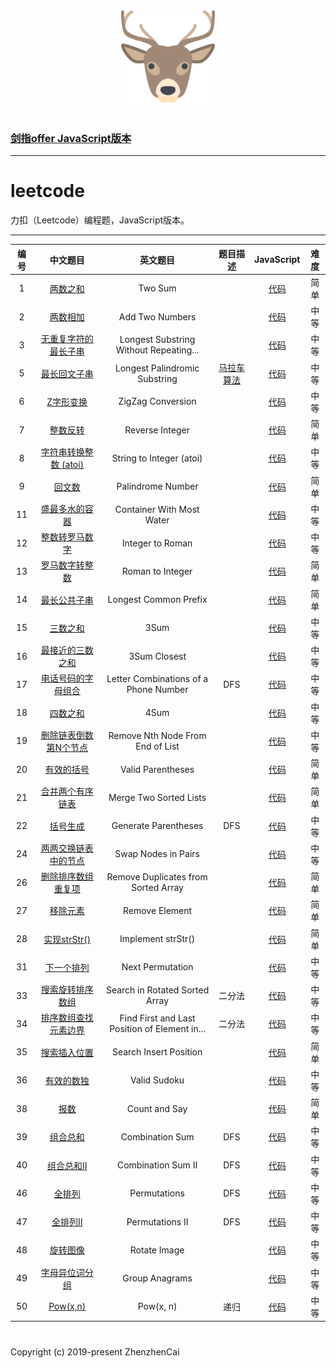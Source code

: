 <p align="center">
  <br>
  <img width="150" src="./LeetCode.png" alt="logo">
  <br>
  <br>
</p>

### [剑指offer JavaScript版本](jsOffer.md)

---

# leetcode
力扣（Leetcode）编程题，JavaScript版本。

---

| 编号 | 中文题目 | 英文题目 |题目描述| JavaScript | 难度 |
|:---:|:---:|:---:|:---:|:---:|:---:|
| 1 | [两数之和](https://leetcode-cn.com/problems/two-sum/) | Two Sum | | [代码](https://github.com/zhenzhencai/leetcode/blob/master/JavaScriptCode/001.js) | 简单 |
| 2 | [两数相加](https://leetcode-cn.com/problems/add-two-numbers/) | Add Two Numbers | | [代码](https://github.com/zhenzhencai/leetcode/blob/master/JavaScriptCode/002.js) | 中等 |
| 3 | [无重复字符的最长子串](https://leetcode-cn.com/problems/longest-substring-without-repeating-characters/) | Longest Substring Without Repeating... | | [代码](https://github.com/zhenzhencai/leetcode/blob/master/JavaScriptCode/003.js) | 中等 |
| 5 | [最长回文子串](https://leetcode-cn.com/problems/longest-palindromic-substring/) | Longest Palindromic Substring | [马拉车算法](https://cloud.tencent.com/developer/news/312855)| [代码](https://github.com/zhenzhencai/leetcode/blob/master/JavaScriptCode/005.js) | 中等 |
| 6 | [Z字形变换](https://leetcode-cn.com/problems/zigzag-conversion/) | ZigZag Conversion | | [代码](https://github.com/zhenzhencai/leetcode/blob/master/JavaScriptCode/006.js) | 中等 |
| 7 | [整数反转](https://leetcode-cn.com/problems/reverse-integer/) | Reverse Integer | | [代码](https://github.com/zhenzhencai/leetcode/blob/master/JavaScriptCode/007.js) | 简单 |
| 8 | [字符串转换整数 (atoi)](https://leetcode-cn.com/problems/string-to-integer-atoi/) | String to Integer (atoi) | | [代码](https://github.com/zhenzhencai/leetcode/blob/master/JavaScriptCode/008.js) | 中等 |
| 9 | [回文数](https://leetcode-cn.com/problems/palindrome-number/) | Palindrome Number | | [代码](https://github.com/zhenzhencai/leetcode/blob/master/JavaScriptCode/009.js) | 简单 |
| 11 | [盛最多水的容器](https://leetcode-cn.com/problems/container-with-most-water/) | Container With Most Water | | [代码](https://github.com/zhenzhencai/leetcode/blob/master/JavaScriptCode/011.js) | 中等 |
| 12 | [整数转罗马数字](https://leetcode-cn.com/problems/integer-to-roman/) | Integer to Roman | | [代码](https://github.com/zhenzhencai/leetcode/blob/master/JavaScriptCode/012.js) | 中等 |
| 13 | [罗马数字转整数](https://leetcode-cn.com/problems/roman-to-integer/) | Roman to Integer | | [代码](https://github.com/zhenzhencai/leetcode/blob/master/JavaScriptCode/013.js) | 简单 |
| 14 | [最长公共子串](https://leetcode-cn.com/problems/longest-common-prefix/) | Longest Common Prefix | | [代码](https://github.com/zhenzhencai/leetcode/blob/master/JavaScriptCode/014.js) | 简单 |
| 15 | [三数之和](https://leetcode-cn.com/problems/3sum/) | 3Sum | | [代码](https://github.com/zhenzhencai/leetcode/blob/master/JavaScriptCode/015.js) | 中等 |
| 16 | [最接近的三数之和](https://leetcode-cn.com/problems/3sum-closest/) | 3Sum Closest | | [代码](https://github.com/zhenzhencai/leetcode/blob/master/JavaScriptCode/016.js) | 中等 |
| 17 | [电话号码的字母组合](https://leetcode-cn.com/problems/letter-combinations-of-a-phone-number/) | Letter Combinations of a Phone Number | DFS | [代码](https://github.com/zhenzhencai/leetcode/blob/master/JavaScriptCode/017.js) | 中等 |
| 18 | [四数之和](https://leetcode-cn.com/problems/4sum/submissions/) | 4Sum | | [代码](https://github.com/zhenzhencai/leetcode/blob/master/JavaScriptCode/018.js) | 中等 |
| 19 | [删除链表倒数第N个节点](https://leetcode-cn.com/problems/remove-nth-node-from-end-of-list/) | Remove Nth Node From End of List | | [代码](https://github.com/zhenzhencai/leetcode/blob/master/JavaScriptCode/019.js) | 中等 |
| 20 | [有效的括号](https://leetcode-cn.com/problems/valid-parentheses/) | Valid Parentheses | | [代码](https://github.com/zhenzhencai/leetcode/blob/master/JavaScriptCode/020.js) | 简单 |
| 21 | [合并两个有序链表](https://leetcode-cn.com/problems/merge-two-sorted-lists/) | Merge Two Sorted Lists | | [代码](https://github.com/zhenzhencai/leetcode/blob/master/JavaScriptCode/021.js) | 简单 |
| 22 | [括号生成](https://leetcode-cn.com/problems/generate-parentheses/) | Generate Parentheses | DFS | [代码](https://github.com/zhenzhencai/leetcode/blob/master/JavaScriptCode/022.js) | 中等 |
| 24 | [两两交换链表中的节点](https://leetcode-cn.com/problems/swap-nodes-in-pairs/) | Swap Nodes in Pairs | | [代码](https://github.com/zhenzhencai/leetcode/blob/master/JavaScriptCode/024.js) | 中等 |
| 26 | [删除排序数组重复项](https://leetcode-cn.com/problems/remove-duplicates-from-sorted-array/) | Remove Duplicates from Sorted Array | | [代码](https://github.com/zhenzhencai/leetcode/blob/master/JavaScriptCode/026.js) | 简单 |
| 27 | [移除元素](https://leetcode-cn.com/problems/remove-element/) | Remove Element | | [代码](https://github.com/zhenzhencai/leetcode/blob/master/JavaScriptCode/027.js) | 简单 |
| 28 | [实现strStr()](https://leetcode-cn.com/problems/implement-strstr/) | Implement strStr() | | [代码](https://github.com/zhenzhencai/leetcode/blob/master/JavaScriptCode/028.js) | 简单 |
| 31 | [下一个排列](https://leetcode-cn.com/problems/next-permutation/) | Next Permutation | | [代码](https://github.com/zhenzhencai/leetcode/blob/master/JavaScriptCode/031.js) | 中等 |
| 33 | [搜索旋转排序数组](https://leetcode-cn.com/problems/search-in-rotated-sorted-array/) | Search in Rotated Sorted Array | 二分法 | [代码](https://github.com/zhenzhencai/leetcode/blob/master/JavaScriptCode/033.js) | 中等 |
| 34 | [排序数组查找元素边界](https://leetcode-cn.com/problems/find-first-and-last-position-of-element-in-sorted-array/) | Find First and Last Position of Element in... | 二分法 | [代码](https://github.com/zhenzhencai/leetcode/blob/master/JavaScriptCode/034.js) | 中等 |
| 35 | [搜索插入位置](https://leetcode-cn.com/problems/search-insert-position/) | Search Insert Position |  | [代码](https://github.com/zhenzhencai/leetcode/blob/master/JavaScriptCode/035.js) | 简单 |
| 36 | [有效的数独](https://leetcode-cn.com/problems/valid-sudoku/) | Valid Sudoku |  | [代码](https://github.com/zhenzhencai/leetcode/blob/master/JavaScriptCode/036.js) | 中等 |
| 38 | [报数](https://leetcode-cn.com/problems/count-and-say/) | Count and Say |  | [代码](https://github.com/zhenzhencai/leetcode/blob/master/JavaScriptCode/038.js) | 简单 |
| 39 | [组合总和](https://leetcode-cn.com/problems/combination-sum/) | Combination Sum | DFS | [代码](https://github.com/zhenzhencai/leetcode/blob/master/JavaScriptCode/039.js) | 中等 |
| 40 | [组合总和II](https://leetcode-cn.com/problems/combination-sum-ii/) | Combination Sum II | DFS | [代码](https://github.com/zhenzhencai/leetcode/blob/master/JavaScriptCode/040.js) | 中等 |
| 46 | [全排列](https://leetcode-cn.com/problems/permutations/) | Permutations | DFS | [代码](https://github.com/zhenzhencai/leetcode/blob/master/JavaScriptCode/046.js) | 中等 |
| 47 | [全排列II](https://leetcode-cn.com/problems/permutations-ii/) | Permutations II | DFS | [代码](https://github.com/zhenzhencai/leetcode/blob/master/JavaScriptCode/047.js) | 中等 |
| 48 | [旋转图像](https://leetcode-cn.com/problems/rotate-image/) | Rotate Image | | [代码](https://github.com/zhenzhencai/leetcode/blob/master/JavaScriptCode/048.js) | 中等 |
| 49 | [字母异位词分组](https://leetcode-cn.com/problems/group-anagrams/) | Group Anagrams | | [代码](https://github.com/zhenzhencai/leetcode/blob/master/JavaScriptCode/049.js) | 中等 |
| 50 | [Pow(x,n)](https://leetcode-cn.com/problems/powx-n/) | Pow(x, n) | 递归 | [代码](https://github.com/zhenzhencai/leetcode/blob/master/JavaScriptCode/050.js) | 中等 |
#
Copyright (c) 2019-present ZhenzhenCai
